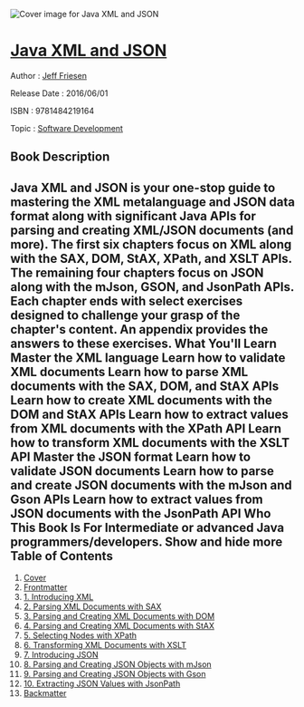 ![Cover image for Java XML and JSON](https://imgdetail.ebookreading.net/cover/cover/20200215/EB9781484219164.jpg)

[Java XML and JSON](https://ebookreading.net/view/book/Java+XML+and+JSON-EB9781484219164_1.html "Java XML and JSON")
====================================================================================================================

Author : [Jeff Friesen](https://ebookreading.net/search/author/Jeff+Friesen)

Release Date : 2016/06/01

ISBN : 9781484219164

Topic : [Software Development](https://ebookreading.net/search/category/software-development)

Book Description
-----------------

 Java XML and JSON is your one-stop guide to mastering the XML metalanguage and JSON data format along with significant Java APIs for parsing and creating XML/JSON documents (and more). The first six chapters focus on XML along with the SAX, DOM, StAX, XPath, and XSLT APIs. The remaining four chapters focus on JSON along with the mJson, GSON, and JsonPath APIs.
Each chapter ends with select exercises designed to challenge your grasp of the chapter's content. An appendix provides the answers to these exercises.
What You'll Learn
Master the XML language
Learn how to validate XML documents
Learn how to parse XML documents with the SAX, DOM, and StAX APIs
Learn how to create XML documents with the DOM and StAX APIs
Learn how to extract values from XML documents with the XPath API
Learn how to transform XML documents with the XSLT API
Master the JSON format
Learn how to validate JSON documents
Learn how to parse and create JSON documents with the mJson and Gson APIs
Learn how to extract values from JSON documents with the JsonPath API
Who This Book Is For
Intermediate or advanced Java programmers/developers.
        Show and hide more                
Table of Contents
-----------------

1. [Cover](https://ebookreading.net/view/book/Java+XML+and+JSON-EB9781484219164_1.html)
1. [Frontmatter](https://ebookreading.net/view/book/Java+XML+and+JSON-EB9781484219164_2.html)
1. [1. Introducing XML](https://ebookreading.net/view/book/Java+XML+and+JSON-EB9781484219164_3.html)
1. [2. Parsing XML Documents with SAX](https://ebookreading.net/view/book/Java+XML+and+JSON-EB9781484219164_4.html)
1. [3. Parsing and Creating XML Documents with DOM](https://ebookreading.net/view/book/Java+XML+and+JSON-EB9781484219164_5.html)
1. [4. Parsing and Creating XML Documents with StAX](https://ebookreading.net/view/book/Java+XML+and+JSON-EB9781484219164_6.html)
1. [5. Selecting Nodes with XPath](https://ebookreading.net/view/book/Java+XML+and+JSON-EB9781484219164_7.html)
1. [6. Transforming XML Documents with XSLT](https://ebookreading.net/view/book/Java+XML+and+JSON-EB9781484219164_8.html)
1. [7. Introducing JSON](https://ebookreading.net/view/book/Java+XML+and+JSON-EB9781484219164_9.html)
1. [8. Parsing and Creating JSON Objects with mJson](https://ebookreading.net/view/book/Java+XML+and+JSON-EB9781484219164_10.html)
1. [9. Parsing and Creating JSON Objects with Gson](https://ebookreading.net/view/book/Java+XML+and+JSON-EB9781484219164_11.html)
1. [10. Extracting JSON Values with JsonPath](https://ebookreading.net/view/book/Java+XML+and+JSON-EB9781484219164_12.html)
1. [Backmatter](https://ebookreading.net/view/book/Java+XML+and+JSON-EB9781484219164_13.html)
